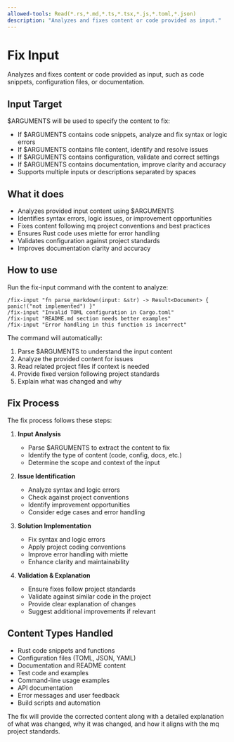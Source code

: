 ```yaml
---
allowed-tools: Read(*.rs,*.md,*.ts,*.tsx,*.js,*.toml,*.json)
description: "Analyzes and fixes content or code provided as input."
---
```


# Fix Input

Analyzes and fixes content or code provided as input, such as code snippets, configuration files, or documentation.

## Input Target

$ARGUMENTS will be used to specify the content to fix:
- If $ARGUMENTS contains code snippets, analyze and fix syntax or logic errors
- If $ARGUMENTS contains file content, identify and resolve issues
- If $ARGUMENTS contains configuration, validate and correct settings
- If $ARGUMENTS contains documentation, improve clarity and accuracy
- Supports multiple inputs or descriptions separated by spaces

## What it does

- Analyzes provided input content using $ARGUMENTS
- Identifies syntax errors, logic issues, or improvement opportunities
- Fixes content following mq project conventions and best practices
- Ensures Rust code uses miette for error handling
- Validates configuration against project standards
- Improves documentation clarity and accuracy

## How to use

Run the fix-input command with the content to analyze:

```
/fix-input "fn parse_markdown(input: &str) -> Result<Document> { panic!("not implemented") }"
/fix-input "Invalid TOML configuration in Cargo.toml"
/fix-input "README.md section needs better examples"
/fix-input "Error handling in this function is incorrect"
```

The command will automatically:
1. Parse $ARGUMENTS to understand the input content
2. Analyze the provided content for issues
3. Read related project files if context is needed
4. Provide fixed version following project standards
5. Explain what was changed and why

## Fix Process

The fix process follows these steps:

1. **Input Analysis**
   - Parse $ARGUMENTS to extract the content to fix
   - Identify the type of content (code, config, docs, etc.)
   - Determine the scope and context of the input

2. **Issue Identification**
   - Analyze syntax and logic errors
   - Check against project conventions
   - Identify improvement opportunities
   - Consider edge cases and error handling

3. **Solution Implementation**
   - Fix syntax and logic errors
   - Apply project coding conventions
   - Improve error handling with miette
   - Enhance clarity and maintainability

4. **Validation & Explanation**
   - Ensure fixes follow project standards
   - Validate against similar code in the project
   - Provide clear explanation of changes
   - Suggest additional improvements if relevant

## Content Types Handled

- Rust code snippets and functions
- Configuration files (TOML, JSON, YAML)
- Documentation and README content
- Test code and examples
- Command-line usage examples
- API documentation
- Error messages and user feedback
- Build scripts and automation

The fix will provide the corrected content along with a detailed explanation of what was changed, why it was changed, and how it aligns with the mq project standards.